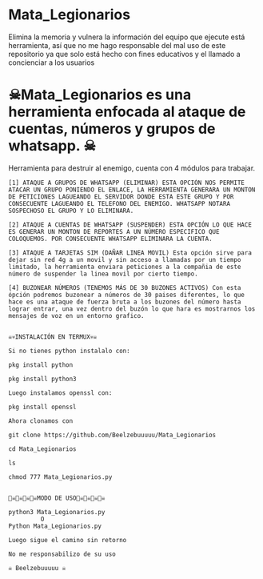 # Mata_Legionarios
Elimina la memoria y vulnera la información del equipo que ejecute está herramienta, así que no me hago responsable del mal uso de este repositorio ya que solo está hecho con fines educativos y el llamado a concienciar a los usuarios
# ☠Mata_Legionarios es una herramienta enfocada al ataque de cuentas, números y grupos de whatsapp. ☠

Herramienta para destruir al enemigo, cuenta con 4 módulos para trabajar.

~~~~~~~~~MENU~~~~~~~~~~~~
[1] ATAQUE A GRUPOS DE WHATSAPP (ELIMINAR) ESTA OPCIÓN NOS PERMITE ATACAR UN GRUPO PONIENDO EL ENLACE, LA HERRAMIENTA GENERARA UN MONTON DE PETICIONES LAGUEANDO EL SERVIDOR DONDE ESTA ESTE GRUPO Y POR CONSECUENTE LAGUEANDO EL TELEFONO DEL ENEMIGO. WHATSAPP NOTARA SOSPECHOSO EL GRUPO Y LO ELIMINARA.

[2] ATAQUE A CUENTAS DE WHATSAPP (SUSPENDER) ESTA OPCIÓN LO QUE HACE ES GENERAR UN MONTON DE REPORTES A UN NÚMERO ESPECIFICO QUE COLOQUEMOS. POR CONSECUENTE WHATSAPP ELIMINARA LA CUENTA.

[3] ATAQUE A TARJETAS SIM (DAÑAR LINEA MOVIL) Esta opción sirve para dejar sin red 4g a un movil y sin acceso a llamadas por un tiempo limitado, la herramienta enviara peticiones a la compañia de este número de suspender la linea movil por cierto tiempo.

[4] BUZONEAR NÚMEROS (TENEMOS MÁS DE 30 BUZONES ACTIVOS) Con esta ópción podremos buzonear a números de 30 paises diferentes, lo que hace es una ataque de fuerza bruta a los buzones del número hasta lograr entrar, una vez dentro del buzón lo que hara es mostrarnos los mensajes de voz en un entorno grafico.


☠️💀INSTALACIÓN EN TERMUX💀☠️

Si no tienes python instalalo con:

pkg install python

pkg install python3

Luego instalamos openssl con:

pkg install openssl

Ahora clonamos con

git clone https://github.com/Beelzebuuuuu/Mata_Legionarios

cd Mata_Legionarios

ls

chmod 777 Mata_Legionarios.py


🏴‍☠️🏴‍☠️🏴‍☠️🏴‍☠️MODO DE USO🏴‍☠️🏴‍☠️🏴‍☠️🏴‍☠️

python3 Mata_Legionarios.py
         O
Python Mata_Legionarios.py

Luego sigue el camino sin retorno

No me responsabilizo de su uso

☠ Beelzebuuuuu ☠
